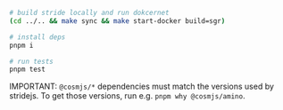 ```bash
# build stride locally and run dokcernet
(cd ../.. && make sync && make start-docker build=sgr)

# install deps
pnpm i

# run tests
pnpm test
```

IMPORTANT: `@cosmjs/*` dependencies must match the versions used by stridejs. To get those versions, run e.g. `pnpm why @cosmjs/amino`.
